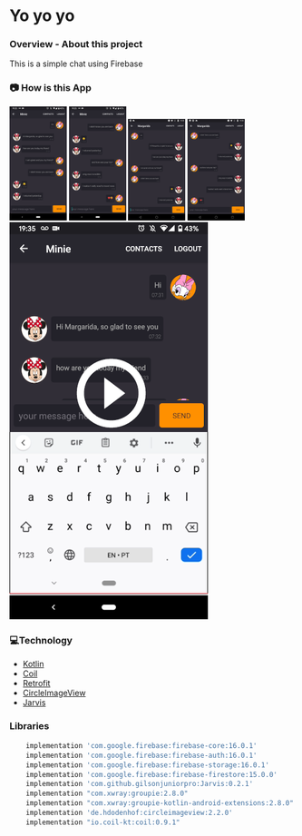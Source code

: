 # Yo yo yo

### **Overview - About this project**
This is a simple chat using Firebase


### 📷 How is this App
<img src="Screenshot_20200429-193539.png" width="20%"></img>
<img src="Screenshot_20200429-193543.png" width="20%"></img>
<img src="Screenshot_20200429-193555.png" width="20%"></img>
<img src="Screenshot_20200429-193559.png" width="20%"></img>
[![Watch the video](Screenshot_20200429-193567.png)](https://youtu.be/tBYmvXJi6bs)


### 💻Technology
- [Kotlin](https://kotlinlang.org/)
- [Coil](https://coil-kt.github.io/coil/)
- [Retrofit](https://square.github.io/retrofit/)
- [CircleImageView](https://github.com/hdodenhof/CircleImageView)
- [Jarvis](https://github.com/gilsonjuniorpro/Jarvis)


### Libraries
```bash
    implementation 'com.google.firebase:firebase-core:16.0.1'
    implementation 'com.google.firebase:firebase-auth:16.0.1'
    implementation 'com.google.firebase:firebase-storage:16.0.1'
    implementation 'com.google.firebase:firebase-firestore:15.0.0'
    implementation 'com.github.gilsonjuniorpro:Jarvis:0.2.1'
    implementation "com.xwray:groupie:2.8.0"
    implementation "com.xwray:groupie-kotlin-android-extensions:2.8.0"
    implementation 'de.hdodenhof:circleimageview:2.2.0'
    implementation "io.coil-kt:coil:0.9.1"
 ```
